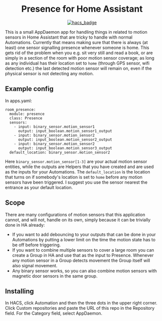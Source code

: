 <div align="center">
<h1>Presence for Home Assistant</h1>

[![hacs_badge](https://img.shields.io/badge/HACS-Custom-41BDF5.svg?style=for-the-badge)](https://github.com/hacs/integration)
</div>

This is a small AppDaemon app for handling things in related to motion sensors in Home Assistant that are tricky to handle with normal Automations. Currently that means making sure that there is always (at least) one sensor signalling presence whenever someone is home.
This gets rid of the problem when you e.g. sit very still and read a book, or are simply in a section of the room with poor motion sensor coverage; as long as any individual has their location set to `home` (through GPS sensor, wifi detection etc.) the last detected motion sensor will remain on, even if the physical sensor is not detecting any motion.

## Example config
In apps.yaml:
```
room_presence:
  module: presence
  class: Presence
  sensors:
    - input: binary_sensor.motion_sensor1
      output: input_boolean.motion_sensor1_output
    - input: binary_sensor.motion_sensor2
      output: input_boolean.motion_sensor2_output
    - input: binary_sensor.motion_sensor2
      output: input_boolean.motion_sensor3_output
  default_location: binary_sensor.motion_sensor2
```

Here `binary_sensor.motion_sensor[1-3]` are your actual motion sensor entities, while the outputs are Helpers that you have created and are used as the inputs for your Automations.
The `default_location` is the location that turns on if somebody's location is set to `home` before any motion sensors have been triggered. I suggest you use the sensor nearest the entrance as your default location.

## Scope
There are many configurations of motion sensors that this application cannot, and will not, handle on its own, simply because it can be trivially done in HA already:
 - If you want to add debouncing to your outputs that can be done in your Automations by putting a lower limit on the time the motion state has to be off before triggering.
 - If you want to combine multiple sensors to cover a large room you can create a Group in HA and use that as the input to Presence. Whenever any motion sensor in a Group detects movement the Group itself will also signal movement.
 - Any binary sensor works, so you can also combine motion sensors with magnetic door sensors in the same group.

## Installing
In HACS, click Automation and then the three dots in the upper right corner. Click Custom repositories and paste the URL of this repo in the Repository field. For the Category field, select AppDaemon.

